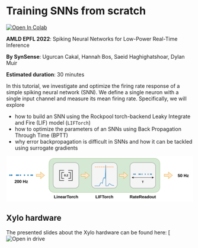 # Training SNNs from scratch

[![Open In Colab](https://colab.research.google.com/assets/colab-badge.svg)](https://colab.research.google.com/github/synsense/snn-workshop-amld-2022/blob/master/3.%20Training%20SNNs%20from%20scratch/training_snn.ipynb)

**AMLD EPFL 2022**: Spiking Neural Networks for Low-Power Real-Time Inference

**By SynSense**: Ugurcan Cakal, Hannah Bos, Saeid Haghighatshoar, Dylan Muir

**Estimated duration**: 30 minutes

In this tutorial, we investigate and optimize the firing rate response of a simple spiking neural network (SNN). We define a single neuron with a single input channel and measure its mean firing rate. Specifically, we will explore

* how to build an SNN using the Rockpool torch-backend Leaky Integrate and Fire (LIF) model (`LIFTorch`)
* how to optimize the parameters of an SNNs using Back Propagation Through Time (BPTT)
* why error backpropagation is difficult in SNNs and how it can be tackled using surrogate gradients

<img src=https://raw.githubusercontent.com/synsense/snn-workshop-amld-2022/master/3.%20Training%20SNNs%20from%20scratch/figures/network.png width="1024">


## Xylo hardware 

The presented slides about the Xylo hardware can be found here:
[![Open in drive](https://docs.google.com/presentation/d/1yRfiK_XOehWH7qUWYqHbfLZEQ-QoqLxEGC7iQEjvl4o/edit?usp=sharing)
